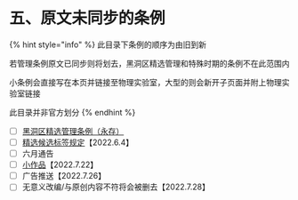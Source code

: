 # 五、原文未同步的条例

{% hint style="info" %}
此目录下条例的顺序为由旧到新

若管理条例原文已同步则将划去，黑洞区精选管理和特殊时期的条例不在此范围内

小条例会直接写在本页并链接至物理实验室，大型的则会新开子页面并附上物理实验室链接

此目录并非官方划分
{% endhint %}

* [ ] [黑洞区精选管理条例（永存）](../../jing-xuan-zong-jie.md)
* [ ] [精选候选标签规定](wu-yuan-wen-wei-tong-bu-de-tiao-li/jing-xuan-hou-xuan-biao-qian.md)【2022.6.4】
* [ ] 六月通告
* [ ] [小作品](wu-yuan-wen-wei-tong-bu-de-tiao-li/xiao-zuo-pin.md)【2022.7.22】
* [ ] 广告推送【2022.7.26】
* [ ] 无意义改编/与原创内容不符将会被删去【2022.7.28】
